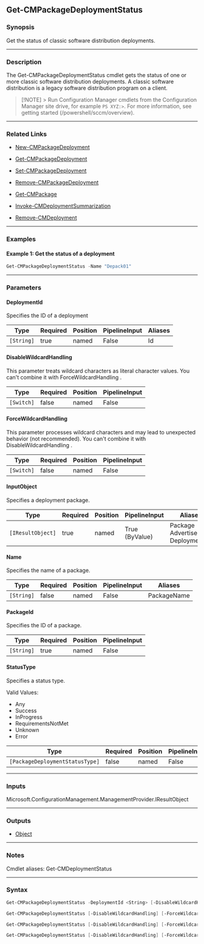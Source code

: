 Get-CMPackageDeploymentStatus
-----------------------------




### Synopsis
Get the status of classic software distribution deployments.



---


### Description

The Get-CMPackageDeploymentStatus cmdlet gets the status of one or more classic software distribution deployments. A classic software distribution is a legacy software distribution program on a client.



> [!NOTE] > Run Configuration Manager cmdlets from the Configuration Manager site drive, for example `PS XYZ:>`. For more information, see getting started (/powershell/sccm/overview).



---


### Related Links
* [New-CMPackageDeployment](New-CMPackageDeployment)



* [Get-CMPackageDeployment](Get-CMPackageDeployment)



* [Set-CMPackageDeployment](Set-CMPackageDeployment)



* [Remove-CMPackageDeployment](Remove-CMPackageDeployment)



* [Get-CMPackage](Get-CMPackage)



* [Invoke-CMDeploymentSummarization](Invoke-CMDeploymentSummarization)



* [Remove-CMDeployment](Remove-CMDeployment)





---


### Examples
#### Example 1: Get the status of a deployment
```PowerShell
Get-CMPackageDeploymentStatus -Name "Depack01"
```



---


### Parameters
#### **DeploymentId**

Specifies the ID of a deployment






|Type      |Required|Position|PipelineInput|Aliases|
|----------|--------|--------|-------------|-------|
|`[String]`|true    |named   |False        |Id     |



#### **DisableWildcardHandling**

This parameter treats wildcard characters as literal character values. You can't combine it with ForceWildcardHandling .






|Type      |Required|Position|PipelineInput|
|----------|--------|--------|-------------|
|`[Switch]`|false   |named   |False        |



#### **ForceWildcardHandling**

This parameter processes wildcard characters and may lead to unexpected behavior (not recommended). You can't combine it with DisableWildcardHandling .






|Type      |Required|Position|PipelineInput|
|----------|--------|--------|-------------|
|`[Switch]`|false   |named   |False        |



#### **InputObject**

Specifies a deployment package.






|Type             |Required|Position|PipelineInput |Aliases                                 |
|-----------------|--------|--------|--------------|----------------------------------------|
|`[IResultObject]`|true    |named   |True (ByValue)|Package<br/>Advertisement<br/>Deployment|



#### **Name**

Specifies the name of a package.






|Type      |Required|Position|PipelineInput|Aliases    |
|----------|--------|--------|-------------|-----------|
|`[String]`|false   |named   |False        |PackageName|



#### **PackageId**

Specifies the ID of a package.






|Type      |Required|Position|PipelineInput|
|----------|--------|--------|-------------|
|`[String]`|true    |named   |False        |



#### **StatusType**

Specifies a status type.



Valid Values:

* Any
* Success
* InProgress
* RequirementsNotMet
* Unknown
* Error






|Type                           |Required|Position|PipelineInput|
|-------------------------------|--------|--------|-------------|
|`[PackageDeploymentStatusType]`|false   |named   |False        |





---


### Inputs
Microsoft.ConfigurationManagement.ManagementProvider.IResultObject





---


### Outputs
* [Object](https://learn.microsoft.com/en-us/dotnet/api/System.Object)






---


### Notes
Cmdlet aliases: Get-CMDeploymentStatus



---


### Syntax
```PowerShell
Get-CMPackageDeploymentStatus -DeploymentId <String> [-DisableWildcardHandling] [-ForceWildcardHandling] [-StatusType {Any | Success | InProgress | RequirementsNotMet | Unknown | Error}] [<CommonParameters>]
```
```PowerShell
Get-CMPackageDeploymentStatus [-DisableWildcardHandling] [-ForceWildcardHandling] -InputObject <IResultObject> [-StatusType {Any | Success | InProgress | RequirementsNotMet | Unknown | Error}] [<CommonParameters>]
```
```PowerShell
Get-CMPackageDeploymentStatus [-DisableWildcardHandling] [-ForceWildcardHandling] [-Name <String>] [-StatusType {Any | Success | InProgress | RequirementsNotMet | Unknown | Error}] [<CommonParameters>]
```
```PowerShell
Get-CMPackageDeploymentStatus [-DisableWildcardHandling] [-ForceWildcardHandling] -PackageId <String> [-StatusType {Any | Success | InProgress | RequirementsNotMet | Unknown | Error}] [<CommonParameters>]
```
